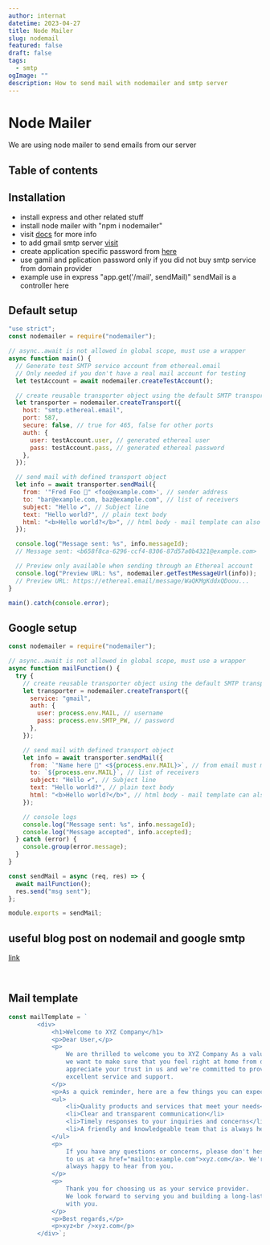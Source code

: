 ```yaml
---
author: internat
datetime: 2023-04-27
title: Node Mailer
slug: nodemail
featured: false
draft: false
tags:
  - smtp
ogImage: ""
description: How to send mail with nodemailer and smtp server
---
```


# Node Mailer

We are using node mailer to send emails from our server

## Table of contents

## Installation

- install express and other related stuff
- install node mailer with "npm i nodemailer"
- visit [docs](https://nodemailer.com/about/) for more info
- to add gmail smtp server [visit](https://nodemailer.com/usage/using-gmail/)
- create application specific password from [here](https://security.google.com/settings/security/apppasswords)
- use gamil and pplication password only if you did not buy smtp service from domain provider
- example use in express "app.get('/mail', sendMail)" sendMail is a controller here

## Default setup

```js
"use strict";
const nodemailer = require("nodemailer");

// async..await is not allowed in global scope, must use a wrapper
async function main() {
  // Generate test SMTP service account from ethereal.email
  // Only needed if you don't have a real mail account for testing
  let testAccount = await nodemailer.createTestAccount();

  // create reusable transporter object using the default SMTP transport
  let transporter = nodemailer.createTransport({
    host: "smtp.ethereal.email",
    port: 587,
    secure: false, // true for 465, false for other ports
    auth: {
      user: testAccount.user, // generated ethereal user
      pass: testAccount.pass, // generated ethereal password
    },
  });

  // send mail with defined transport object
  let info = await transporter.sendMail({
    from: '"Fred Foo 👻" <foo@example.com>', // sender address
    to: "bar@example.com, baz@example.com", // list of receivers
    subject: "Hello ✔", // Subject line
    text: "Hello world?", // plain text body
    html: "<b>Hello world?</b>", // html body - mail template can also be used here
  });

  console.log("Message sent: %s", info.messageId);
  // Message sent: <b658f8ca-6296-ccf4-8306-87d57a0b4321@example.com>

  // Preview only available when sending through an Ethereal account
  console.log("Preview URL: %s", nodemailer.getTestMessageUrl(info));
  // Preview URL: https://ethereal.email/message/WaQKMgKddxQDoou...
}

main().catch(console.error);
```

## Google setup

```js
const nodemailer = require("nodemailer");

// async..await is not allowed in global scope, must use a wrapper
async function mailFunction() {
  try {
    // create reusable transporter object using the default SMTP transport
    let transporter = nodemailer.createTransport({
      service: "gmail",
      auth: {
        user: process.env.MAIL, // username
        pass: process.env.SMTP_PW, // password
      },
    });

    // send mail with defined transport object
    let info = await transporter.sendMail({
      from: `"Name here 👻" <${process.env.MAIL}>`, // from email must match mail from google smtp
      to: `${process.env.MAIL}`, // list of receivers
      subject: "Hello ✔", // Subject line
      text: "Hello world?", // plain text body
      html: "<b>Hello world?</b>", // html body - mail template can also be used here
    });

    // console logs
    console.log("Message sent: %s", info.messageId);
    console.log("Message accepted", info.accepted);
  } catch (error) {
    console.group(error.message);
  }
}

const sendMail = async (req, res) => {
  await mailFunction();
  res.send("msg sent");
};

module.exports = sendMail;
```

## useful blog post on nodemail and google smtp

[link](https://miracleio.me/snippets/use-gmail-with-nodemailer/)

<br>

## Mail template

```js
const mailTemplate = `
        <div>
            <h1>Welcome to XYZ Company</h1>
            <p>Dear User,</p>
            <p>
                We are thrilled to welcome you to XYZ Company As a valued customer,
                we want to make sure that you feel right at home from day one. We
                appreciate your trust in us and we're committed to providing you with
                excellent service and support.
            </p>
            <p>As a quick reminder, here are a few things you can expect from us:</p>
            <ul>
                <li>Quality products and services that meet your needs</li>
                <li>Clear and transparent communication</li>
                <li>Timely responses to your inquiries and concerns</li>
                <li>A friendly and knowledgeable team that is always here to help</li>
            </ul>
            <p>
                If you have any questions or concerns, please don't hesitate to reach out
                to us at <a href="mailto:example.com">xyz.com</a>. We're
                always happy to hear from you.
            </p>
            <p>
                Thank you for choosing us as your service provider.
                We look forward to serving you and building a long-lasting relationship
                with you.
            </p>
            <p>Best regards,</p>
            <p>xyz<br />xyz.com</p>
        </div>`;
```
